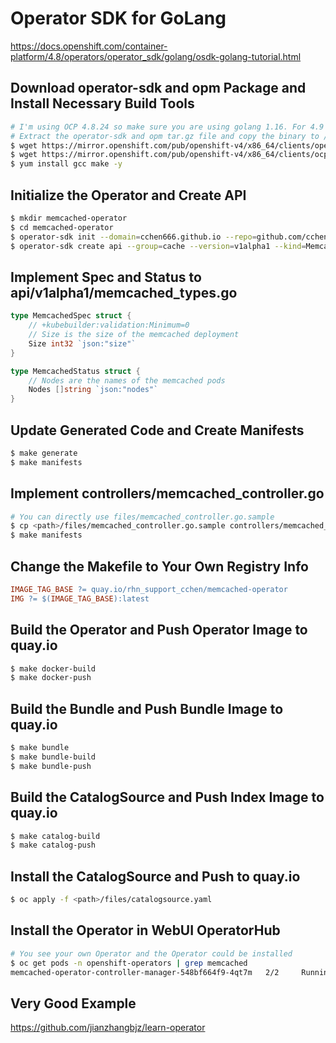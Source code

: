 # Operator SDK for GoLang

<https://docs.openshift.com/container-platform/4.8/operators/operator_sdk/golang/osdk-golang-tutorial.html>

## Download operator-sdk and opm Package and Install Necessary Build Tools

~~~bash
# I'm using OCP 4.8.24 so make sure you are using golang 1.16. For 4.9 make sure you are using golang 1.17 and so on
# Extract the operator-sdk and opm tar.gz file and copy the binary to /usr/local/bin and add x permission
$ wget https://mirror.openshift.com/pub/openshift-v4/x86_64/clients/operator-sdk/4.8.25/operator-sdk-v1.8.2-ocp-darwin-x86_64.tar.gz
$ wget https://mirror.openshift.com/pub/openshift-v4/x86_64/clients/ocp/4.8.24/opm-mac-4.8.24.tar.gz
$ yum install gcc make -y
~~~

## Initialize the Operator and Create API

~~~bash
$ mkdir memcached-operator
$ cd memcached-operator
$ operator-sdk init --domain=cchen666.github.io --repo=github.com/cchen666/memcached-operator
$ operator-sdk create api --group=cache --version=v1alpha1 --kind=Memcached
~~~

## Implement Spec and Status to api/v1alpha1/memcached_types.go

~~~go
type MemcachedSpec struct {
    // +kubebuilder:validation:Minimum=0
    // Size is the size of the memcached deployment
    Size int32 `json:"size"`
}

type MemcachedStatus struct {
    // Nodes are the names of the memcached pods
    Nodes []string `json:"nodes"`
}
~~~

## Update Generated Code and Create Manifests

~~~bash
$ make generate
$ make manifests
~~~

## Implement controllers/memcached_controller.go

~~~bash
# You can directly use files/memcached_controller.go.sample
$ cp <path>/files/memcached_controller.go.sample controllers/memcached_controller.go
$ make manifests
~~~

## Change the Makefile to Your Own Registry Info

~~~makefile
IMAGE_TAG_BASE ?= quay.io/rhn_support_cchen/memcached-operator
IMG ?= $(IMAGE_TAG_BASE):latest
~~~

## Build the Operator and Push Operator Image to quay.io

~~~bash
$ make docker-build
$ make docker-push
~~~

## Build the Bundle and Push Bundle Image to quay.io

~~~bash
$ make bundle
$ make bundle-build
$ make bundle-push
~~~

## Build the CatalogSource and Push Index Image to quay.io

~~~bash
$ make catalog-build
$ make catalog-push
~~~

## Install the CatalogSource and Push to quay.io

~~~bash
$ oc apply -f <path>/files/catalogsource.yaml
~~~

## Install the Operator in WebUI OperatorHub

~~~bash
# You see your own Operator and the Operator could be installed
$ oc get pods -n openshift-operators | grep memcached
memcached-operator-controller-manager-548bf664f9-4qt7m   2/2     Running     0          26s
~~~

## Very Good Example

<https://github.com/jianzhangbjz/learn-operator>